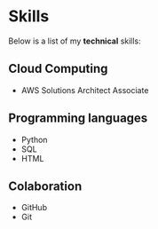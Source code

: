 # Skills

Below is a list of my **technical** skills:

## Cloud Computing
- AWS  Solutions Architect Associate

## Programming languages
- Python
- SQL
- HTML

## Colaboration
- GitHub
- Git
